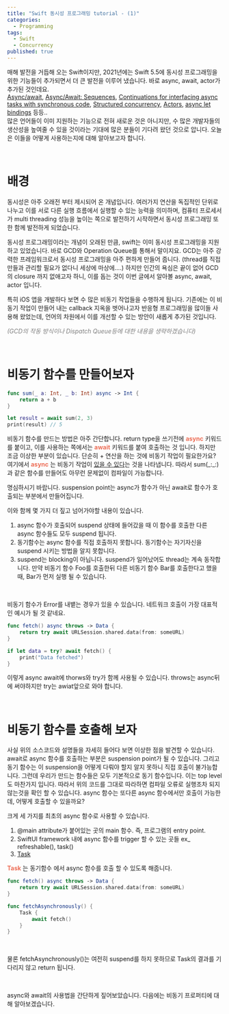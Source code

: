 ```yaml
---
title: "Swift 동시성 프로그래밍 tutorial - (1)"
categories:
  - Programming
tags:
  - Swift
  - Concurrency
published: true
---
```


매해 발전을 거듭해 오는 Swift이지만, 2021년에는 Swift 5.5에 동시성 프로그래밍을 위한 기능들이 추가되면서 더 큰 발전을 이루어 냈습니다. 바로 async, await, actor가 추가된 것인데요.  
[Async/await](https://github.com/apple/swift-evolution/blob/main/proposals/0296-async-await.md), [Async/Await: Sequences](https://github.com/apple/swift-evolution/blob/main/proposals/0298-asyncsequence.md), [Continuations for interfacing async tasks with synchronous code](https://github.com/apple/swift-evolution/blob/main/proposals/0300-continuation.md), [Structured concurrency](https://github.com/apple/swift-evolution/blob/main/proposals/0304-structured-concurrency.md), [Actors](https://github.com/apple/swift-evolution/blob/main/proposals/0306-actors.md), [async let bindings](https://github.com/apple/swift-evolution/blob/main/proposals/0317-async-let.md) 등등..  
많은 언어들이 이미 지원하는 기능으로 전혀 새로운 것은 아니지만, 수 많은 개발자들의 생산성을 높여줄 수 있을 것이라는 기대에 많은 분들이 기다려 왔던 것으로 압니다. 오늘은 이들을 어떻게 사용하는지에 대해 알아보고자 합니다.

<br/>

# 배경
동시성은 아주 오래전 부터 제시되어 온 개념입니다. 여러가지 연산을 독집적인 단위로 나누고 이를 서로 다른 실행 흐름에서 실행할 수 있는 능력을 의미하며, 컴퓨터 프로세서가 multi threading 성능을 높이는 쪽으로 발전하기 시작하면서 동시성 프로그래밍 또한 함께 발전하게 되었습니다.

동시성 프로그래밍이라는 개념이 오래된 만큼, swift는 이미 동시성 프로그래밍을 지원하고 있었습니다. 바로 GCD와 Operation Queue를 통해서 말이지요. GCD는 아주 강력한 프레임워크로서 동시성 프로그래밍을 아주 편하게 만들어 줍니다. (thread를 직접 만들과 관리할 필요가 없다니 세상에 마상에....) 하지만 인간의 욕심은 끝이 없어 GCD의 closure 까지 없애고자 하니, 이를 돕는 것이 이번 글에서 알아볼 async, await, actor 입니다.

특히 iOS 앱을 개발하다 보면 수 많은 비동기 작업들을 수행하게 됩니다. 기존에는 이 비동기 작업이 만들어 내는 callback 지옥을 벗어나고자 반응형 프로그래밍을 많이들 사용해 왔었는데, 언어의 차원에서 이를 개선할 수 있는 방안이 새롭게 추가된 것입니다.

*<font color='gray'>(GCD의 작동 방식이나 Dispatch Queue등에 대한 내용을 생략하겠습니다)</font>*

<br/>

# 비동기 함수를 만들어보자

``` swift
func sum(_ a: Int, _ b: Int) async -> Int {
    return a + b
}

let result = await sum(2, 3)
print(result) // 5
```

비동기 함수를 만드는 방법은 아주 간단합니다. return type을 쓰기전에 **<font color='#ED6E57'>async</font>** 키워드를 붙이고, 이를 사용하는 쪽에서는 **<font color='#ED6E57'>await</font>** 키워드를 붙여 호출하는 것 입니다. 하지만 조금 이상한 부분이 있습니다. 단순히 + 연산을 하는 것에 비동기 작업이 필요한가요? 여기에서 **<font color='#ED6E57'>async</font>** 는 비동기 작업이 <u>있을 수 있다</u>는 것을 나타냅니다. 따라서 sum(\_:\_:)과 같은 함수를 만들어도 아무런 문제없이 컴파일이 가능합니다.

명심하시기 바랍니다. suspension point는 async가 함수가 아닌 await로 함수가 호출되는 부분에서 만들어집니다.

이와 함께 몇 가지 더 짚고 넘어가야할 내용이 있습니다.  
1. async 함수가 호출되어 suspend 상태에 들어갔을 때 이 함수를 호출한 다른 async 함수들도 모두 suspend 됩니다.
2. 동기함수는 async 함수를 직접 호출하지 못합니다. 동기함수는 자기자신을 suspend 시키는 방법을 알지 못합니다.
3. suspend는 blocking이 아닙니다. suspend가 일어났어도 thread는 계속 동작합니다. 만약 비동기 함수 Foo를 호출한뒤 다른 비동기 함수 Bar를 호출한다고 했을 때, Bar가 먼저 실행 될 수 있습니다.

<br/>

비동기 함수가 Error를 내뱉는 경우가 있을 수 있습니다. 네트워크 호출이 가장 대표적인 예시가 될 것 같네요.

``` swift
func fetch() async throws -> Data {
    return try await URLSession.shared.data(from: someURL)
}

if let data = try? await fetch() {
    print("Data fetched")
}
```

이렇게 async await에 thorws와 try가 함께 사용될 수 있습니다. throws는 async뒤에 써야하지만 try는 awiat앞으로 와야 합니다.

<br/>

# 비동기 함수를 호출해 보자

사실 위의 소스코드와 설명들을 자세히 들어다 보면 이상한 점을 발견할 수 있습니다. await로 async 함수를 호출하는 부분은 suspension point가 될 수 있습니다. 그리고 동기 함수는 이 suspension을 어떻게 다뤄야 할지 알지 못하니 직접 호출이 불가능합니다. 그런데 우리가 만드는 함수들은 모두 기본적으로 동기 함수입니다. 이는 top level도 마찬가지 입니다. 따라서 위의 코드를 그대로 따라하면 컴파일 오류로 실행조차 되지 않는것을 확인 할 수 있습니다. async 함수는 또다른 async 함수에서만 호출이 가능한데, 어떻게 호출할 수 있을까요?

크게 세 가지를 최초의 async 함수로 사용할 수 있습니다.
1. @main attribute가 붙어있는 곳의 main 함수. 즉, 프로그램의 entry point.
2. SwiftUI framework 내에 async 함수를 trigger 할 수 있는 곳들 ex_ refreshable(), task()
3. [Task](https://developer.apple.com/documentation/swift/task)


**<font color='#ED6E57'>Task</font>** 는 동기함수 에서 async 함수를 호출 할 수 있도록 해줍니다.

``` swift
func fetch() async throws -> Data {
    return try await URLSession.shared.data(from: someURL)
}

func fetchAsynchronously() {
    Task {
        await fetch()
    }
}
```
<br/>

물론 fetchAsynchronously()는 여전히 suspend를 하지 못하므로 Task의 결과를 기다리지 않고 return 됩니다.


<br/>

async와 await의 사용법을 간단하게 짚어보았습니다. 다음에는 비동기 프로퍼티에 대해 알아보겠습니다.


<br/><br/>